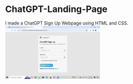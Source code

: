 # ChatGPT-Landing-Page
I made a ChatGPT Sign Up Webpage using HTML and CSS.<br>
<img src="https://github.com/Jyoti-Chaurasia/ChatGPT-Landing-Page/blob/main/ChatGPT%20Sign%20up.png" alt="Landing Page Image" width="60%" height="40%">
